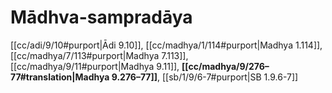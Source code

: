 # Mādhva-sampradāya

[[cc/adi/9/10#purport|Ādi 9.10]], [[cc/madhya/1/114#purport|Madhya 1.114]], [[cc/madhya/7/113#purport|Madhya 7.113]], [[cc/madhya/9/11#purport|Madhya 9.11]], **[[cc/madhya/9/276–77#translation|Madhya 9.276–77]]**, [[sb/1/9/6-7#purport|SB 1.9.6-7]]

